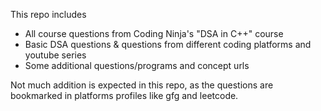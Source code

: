 This repo includes
* All course questions from Coding Ninja's "DSA in C++" course
* Basic DSA questions & questions from different coding platforms and youtube series
* Some additional questions/programs and concept urls

Not much addition is expected in this repo, as the questions are bookmarked in platforms profiles like gfg and leetcode.